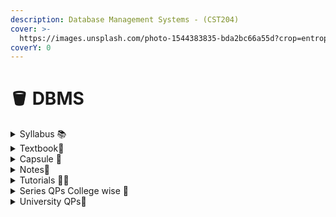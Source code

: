 ```yaml
---
description: Database Management Systems - (CST204)
cover: >-
  https://images.unsplash.com/photo-1544383835-bda2bc66a55d?crop=entropy&cs=srgb&fm=jpg&ixid=M3wxOTcwMjR8MHwxfHNlYXJjaHwxfHxkYXRhYmFzZXxlbnwwfHx8fDE3MDY0MzkyNjl8MA&ixlib=rb-4.0.3&q=85
coverY: 0
---
```


# 🪣 DBMS

<details>

<summary>Syllabus 📚</summary>

[CST204](https://drive.google.com/file/d/1Azi5NR96TaOBoAGZwjnEU1UU2ineKvoy/view?usp=drive_link) 👈

</details>

<details>

<summary>Textbook📖</summary>

[DBMS Textbook ](https://drive.google.com/drive/folders/1S3vwV881TpD6dnnWOr5UmK9sargBq5Ds?usp=drive_link)👈

</details>

<details>

<summary>Capsule 💊</summary>

[DBMS Capsule](https://drive.google.com/drive/folders/17hQf6C2fg_Pe6WOLoDYGlQcvi5si_jRF?usp=drive_link) 👈

</details>

<details>

<summary>Notes📒</summary>

[DBMS Notes](https://drive.google.com/drive/folders/1BGdCbNIRfuEFXUtaQYIDSEiwv3wp8_iS?usp=drive_link) 👈&#x20;

[DBMS - All Modules](https://knowledgegatecoding.github.io/SingleShot_UniversityExamSeries_Notes/DBMS%20in%205%20hours.pdf)👈

</details>

<details>

<summary>Tutorials 🧑‍🏫</summary>

[DBMS Useful Links ](https://docs.google.com/document/d/1gAoYfMF-nN6WvNUBLiutsj3c24IlHDz51Rcn1-GVJlI/edit?usp=sharing)👈

</details>

<details>

<summary>Series QPs College wise 📃</summary>

[DBMS Series QPs](https://drive.google.com/drive/folders/1c_35vlVsdz1IL-kxJi4bLjZVPOP1pK3s?usp=drive_link) 👈

</details>

<details>

<summary>University QPs📄</summary>

[DBMS Previous Year QPs](https://drive.google.com/drive/folders/1Be140xQXAMkLqQNHj6DgXHkUe94_898C?usp=drive_link) 👈

</details>
